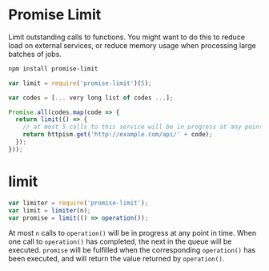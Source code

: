 # Promise Limit

Limit outstanding calls to functions. You might want to do this to reduce load on external services, or reduce memory usage when processing large batches of jobs.

```sh
npm install promise-limit
```

```js
var limit = require('promise-limit')(5);

var codes = [... very long list of codes ...];

Promise.all(codes.map(code => {
  return limit(() => {
    // at most 5 calls to this service will be in progress at any point in time.
    return httpism.get('http://example.com/api/' + code);
  });
}));
```

# limit

```js
var limiter = require('promise-limit');
var limit = limiter(n);
var promise = limit(() => operation());
```

At most `n` calls to `operation()` will be in progress at any point in time. When one call to `operation()` has completed, the next in the queue will be executed. `promise` will be fulfilled when the corresponding `operation()` has been executed, and will return the value returned by `operation()`.
